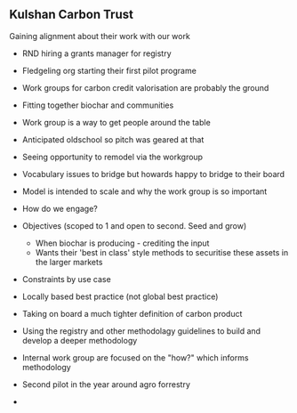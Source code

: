 ## Kulshan Carbon Trust


Gaining alignment about their work with our work

- RND hiring a grants manager for registry

- Fledgeling org starting their first pilot programe
- Work groups for carbon credit valorisation are probably the ground 
- Fitting together biochar and communities 
- Work group is a way to get people around the table 
- Anticipated oldschool so pitch was geared at that
- Seeing opportunity to remodel via the workgroup
- Vocabulary issues to bridge but howards happy to bridge to their board
- Model is intended to scale and why the work group is so important
- How do we engage? 
- Objectives (scoped to 1 and open to second. Seed and grow)
	- When biochar is producing - crediting the input
	- Wants their 'best in class' style methods to securitise these assets in the larger markets
- Constraints by use case
- Locally based best practice (not global best practice)
- Taking on board a much tighter definition of carbon product
- Using the registry and other methodolagy guidelines to build and develop a deeper methodology
- Internal work group are focused on the "how?" which informs methodology
- Second pilot in the year around agro forrestry
- 
